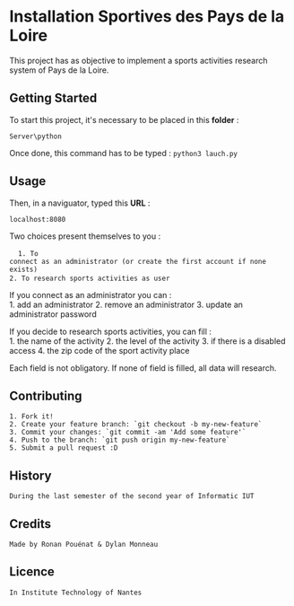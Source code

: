 # Installation Sportives des Pays de la Loire
This project has as objective to implement a sports activities research system of Pays de la Loire.

## Getting Started
To start this project, it's necessary to be placed in this **folder** : 
```
Server\python
```
Once done, this command has to be typed : 
`python3 lauch.py`

## Usage
Then, in a naviguator, typed this **URL** : 
```
localhost:8080
```
Two choices present themselves to you : <br/>
	<pre> <code>
	1. To connect as an administrator (or create the first account if none exists)
	2. To research sports activities as user </code> </pre>

If you connect as an administrator you can : <br/>
	1. add an administrator
	2. remove an administrator 
	3. update an administrator password

If you decide to research sports activities, you can fill : <br/>
	1. the name of the activity
	2. the level of the activity
	3. if there is a disabled access
	4. the zip code of the sport activity place <br/>

Each field is not obligatory. If none of field is filled, all data will research.

## Contributing
	1. Fork it!
	2. Create your feature branch: `git checkout -b my-new-feature`
	3. Commit your changes: `git commit -am 'Add some feature'`
	4. Push to the branch: `git push origin my-new-feature`
	5. Submit a pull request :D

## History
	During the last semester of the second year of Informatic IUT

## Credits
	Made by Ronan Pouénat & Dylan Monneau

## Licence
	In Institute Technology of Nantes  